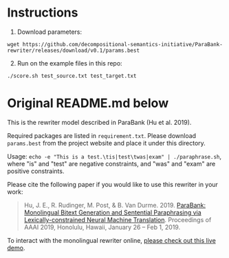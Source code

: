 # Instructions
1. Download parameters:

```
wget https://github.com/decompositional-semantics-initiative/ParaBank-rewriter/releases/download/v0.1/params.best
```

2. Run on the example files in this repo:

```
./score.sh test_source.txt test_target.txt
```

# Original README.md below

This is the rewriter model described in ParaBank (Hu et al. 2019).

Required packages are listed in `requirement.txt`. Please download `params.best` from the project website and place it under this directory.

Usage: `echo -e "This is a test.\tis|test\twas|exam" | ./paraphrase.sh`, where "is" and "test" are negative constraints, and "was" and "exam" are positive constraints.

Please cite the following paper if you would like to use this rewriter in your work:

> Hu, J. E., R. Rudinger, M. Post, & B. Van Durme. 2019. [ParaBank: Monolingual Bitext Generation and Sentential Paraphrasing via Lexically-constrained Neural Machine Translation](http://aaai.org/Papers/AAAI/2019/AAAI-HuJ.4052.pdf). Proceedings of AAAI 2019, Honolulu, Hawaii, January 26 – Feb 1, 2019.

To interact with the monolingual rewriter online, [please check out this live demo](http://cs.jhu.edu/~vandurme/pbr-1a-demo).
